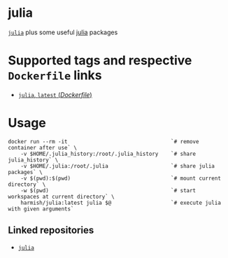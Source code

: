 # julia

[`julia`](https://hub.docker.com/_/julia/) plus some useful [julia](http://julialang.org/) packages

# Supported tags and respective `Dockerfile` links

- [`julia`, `latest` (*Dockerfile*)](https://github.com/harmishhk/dockerfiles/blob/master/julia/julia/Dockerfile)

# Usage

```console
docker run --rm -it                                 `# remove container after use` \
    -v $HOME/.julia_history:/root/.julia_history    `# share julia_history` \
    -v $HOME/.julia:/root/.julia                    `# share julia packages` \
    -v $(pwd):$(pwd)                                `# mount current directory` \
    -w $(pwd)                                       `# start workspaces at current directory` \
    harmish/julia:latest julia $@                   `# execute julia with given arguments`
```

## Linked repositories

- [`julia`](https://hub.docker.com/_/julia/)
